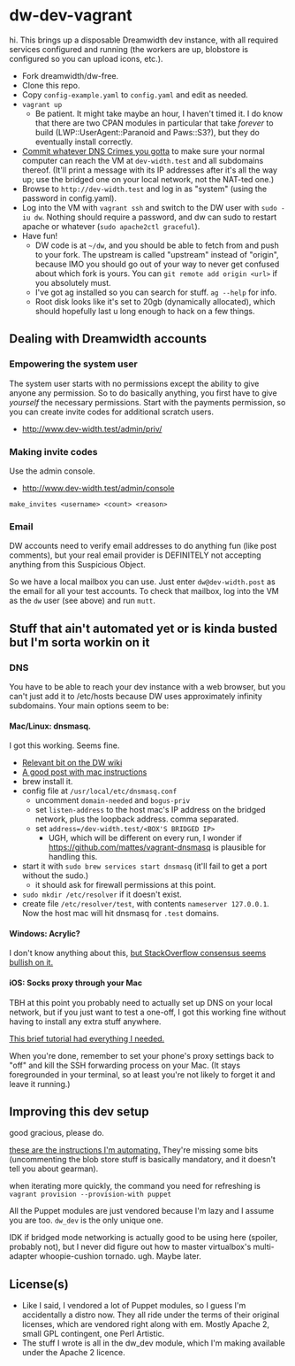 # dw-dev-vagrant

hi. This brings up a disposable Dreamwidth dev instance, with all required services configured and running (the workers are up, blobstore is configured so you can upload icons, etc.).

- Fork dreamwidth/dw-free.
- Clone this repo.
- Copy `config-example.yaml` to `config.yaml` and edit as needed.
- `vagrant up`
    - Be patient. It might take maybe an hour, I haven't timed it. I do know that there are two CPAN modules in particular that take _forever_ to build (LWP::UserAgent::Paranoid and Paws::S3?), but they do eventually install correctly.
- [Commit whatever DNS Crimes you gotta](#dns) to make sure your normal computer can reach the VM at `dev-width.test` and all subdomains thereof. (It'll print a message with its IP addresses after it's all the way up; use the bridged one on your local network, not the NAT-ted one.)
- Browse to `http://dev-width.test` and log in as "system" (using the password in config.yaml).
- Log into the VM with `vagrant ssh` and switch to the DW user with `sudo -iu dw`. Nothing should require a password, and dw can sudo to restart apache or whatever (`sudo apache2ctl graceful`).
- Have fun!
    - DW code is at `~/dw`, and you should be able to fetch from and push to your fork. The upstream is called "upstream" instead of "origin", because IMO you should go out of your way to never get confused about which fork is yours. You can `git remote add origin <url>` if you absolutely must.
    - I've got ag installed so you can search for stuff. `ag --help` for info.
    - Root disk looks like it's set to 20gb (dynamically allocated), which should hopefully last u long enough to hack on a few things.

## Dealing with Dreamwidth accounts

### Empowering the system user

The system user starts with no permissions except the ability to give anyone any permission. So to do basically anything, you first have to give _yourself_ the necessary permissions. Start with the payments permission, so you can create invite codes for additional scratch users.

- http://www.dev-width.test/admin/priv/

### Making invite codes

Use the admin console.

- http://www.dev-width.test/admin/console

`make_invites <username> <count> <reason>`

### Email

DW accounts need to verify email addresses to do anything fun (like post comments), but your real email provider is DEFINITELY not accepting anything from this Suspicious Object.

So we have a local mailbox you can use. Just enter `dw@dev-width.post` as the email for all your test accounts. To check that mailbox, log into the VM as the `dw` user (see above) and run `mutt`.

## Stuff that ain't automated yet or is kinda busted but I'm sorta workin on it

### DNS

You have to be able to reach your dev instance with a web browser, but you can't just add it to /etc/hosts because DW uses approximately infinity subdomains. Your main options seem to be:

#### Mac/Linux: dnsmasq.

I got this working. Seems fine.

- [Relevant bit on the DW wiki](http://wiki.dreamwidth.net/wiki/index.php/Subdomain_setup#Local_development_via_dnsmasq)
- [A good post with mac instructions](https://passingcuriosity.com/2013/dnsmasq-dev-osx/)
- brew install it.
- config file at `/usr/local/etc/dnsmasq.conf`
    - uncomment `domain-needed` and `bogus-priv`
    - set `listen-address` to the host mac's IP address on the bridged network, plus the loopback address. comma separated.
    - set `address=/dev-width.test/<BOX'S BRIDGED IP>`
        - UGH, which will be different on every run, I wonder if https://github.com/mattes/vagrant-dnsmasq is plausible for handling this.
- start it with `sudo brew services start dnsmasq` (it'll fail to get a port without the sudo.)
    - it should ask for firewall permissions at this point.
- `sudo mkdir /etc/resolver` if it doesn't exist.
- create file `/etc/resolver/test`, with contents `nameserver 127.0.0.1`. Now the host mac will hit dnsmasq for `.test` domains.

#### Windows: Acrylic?

I don't know anything about this, [but StackOverflow consensus seems bullish on it.](https://stackoverflow.com/questions/138162/wildcards-in-a-windows-hosts-file)

#### iOS: Socks proxy through your Mac

TBH at this point you probably need to actually set up DNS on your local network, but if you just want to test a one-off, I got this working fine without having to install any extra stuff anywhere.

[This brief tutorial had everything I needed.](https://gist.github.com/austinhappel/5614113)

When you're done, remember to set your phone's proxy settings back to "off" and kill the SSH forwarding process on your Mac. (It stays foregrounded in your terminal, so at least you're not likely to forget it and leave it running.)

## Improving this dev setup

good gracious, please do.

[these are the instructions I'm automating.](http://wiki.dwscoalition.org/wiki/index.php/Dreamwidth_Scratch_Installation) They're missing some bits (uncommenting the blob store stuff is basically mandatory, and it doesn't tell you about gearman).

when iterating more quickly, the command you need for refreshing is `vagrant provision --provision-with puppet`

All the Puppet modules are just vendored because I'm lazy and I assume you are too. `dw_dev` is the only unique one.

IDK if bridged mode networking is actually good to be using here (spoiler, probably not), but I never did figure out how to master virtualbox's multi-adapter whoopie-cushion tornado. ugh. Maybe later.

## License(s)

- Like I said, I vendored a lot of Puppet modules, so I guess I'm accidentally a distro now. They all ride under the terms of their original licenses, which are vendored right along with em. Mostly Apache 2, small GPL contingent, one Perl Artistic.
- The stuff I wrote is all in the dw_dev module, which I'm making available under the Apache 2 licence.
